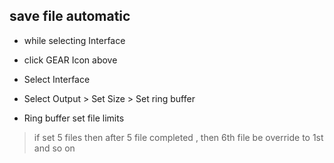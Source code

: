 ## save file automatic

* while selecting Interface
* click GEAR Icon above
* Select Interface
* Select Output > Set Size > Set ring buffer

* Ring buffer set file limits
> if set 5 files then after 5 file completed , then 6th file be override to 1st and so on